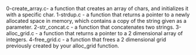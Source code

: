 0-create_array.c- a function that creates an array of chars, and initializes it with a specific char.
1-strdup.c - a function that returns a pointer to a newly allocated space in memory, which contains a copy of the string given as a parameter.
2-str_concat.c - a function that concatenates two strings.
3-alloc_grid.c - a function that returns a pointer to a 2 dimensional array of integers.
4-free_grid.c - a function that frees a 2 dimensional grid previously created by your alloc_grid function.

